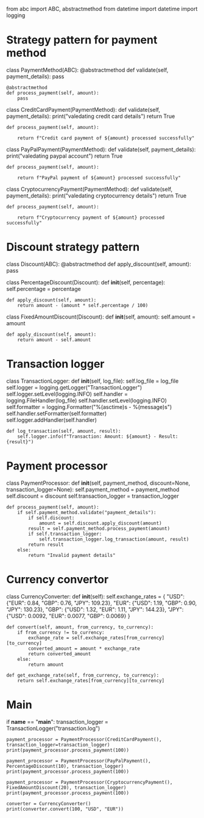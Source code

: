 from abc import ABC, abstractmethod
from datetime import datetime
import logging

# Strategy pattern for payment method
class PaymentMethod(ABC):
    @abstractmethod
    def validate(self, payment_details):
        pass

    @abstractmethod
    def process_payment(self, amount):
        pass

class CreditCardPayment(PaymentMethod):
    def validate(self, payment_details):
        print("valedating credit card details")
        return True

    def process_payment(self, amount):
        
        return f"Credit card payment of ${amount} processed successfully"

class PayPalPayment(PaymentMethod):
    def validate(self, payment_details):
        print("valedating paypal account")
        return True

    def process_payment(self, amount):
        
        return f"PayPal payment of ${amount} processed successfully"

class CryptocurrencyPayment(PaymentMethod):
    def validate(self, payment_details):
        print("valedating cryptocurrency details")
        return True

    def process_payment(self, amount):
        
        return f"Cryptocurrency payment of ${amount} processed successfully"

# Discount strategy pattern
class Discount(ABC):
    @abstractmethod
    def apply_discount(self, amount):
        pass

class PercentageDiscount(Discount):
    def __init__(self, percentage):
        self.percentage = percentage

    def apply_discount(self, amount):
        return amount - (amount * self.percentage / 100)

class FixedAmountDiscount(Discount):
    def __init__(self, amount):
        self.amount = amount

    def apply_discount(self, amount):
        return amount - self.amount

# Transaction logger
class TransactionLogger:
    def __init__(self, log_file):
        self.log_file = log_file
        self.logger = logging.getLogger("TransactionLogger")
        self.logger.setLevel(logging.INFO)
        self.handler = logging.FileHandler(log_file)
        self.handler.setLevel(logging.INFO)
        self.formatter = logging.Formatter("%(asctime)s - %(message)s")
        self.handler.setFormatter(self.formatter)
        self.logger.addHandler(self.handler)

    def log_transaction(self, amount, result):
        self.logger.info(f"Transaction: Amount: ${amount} - Result: {result}")

# Payment processor
class PaymentProcessor:
    def __init__(self, payment_method, discount=None, transaction_logger=None):
        self.payment_method = payment_method
        self.discount = discount
        self.transaction_logger = transaction_logger

    def process_payment(self, amount):
        if self.payment_method.validate("payment_details"):
            if self.discount:
                amount = self.discount.apply_discount(amount)
            result = self.payment_method.process_payment(amount)
            if self.transaction_logger:
                self.transaction_logger.log_transaction(amount, result)
            return result
        else:
            return "Invalid payment details"

# Currency convertor
class CurrencyConverter:
    def __init__(self):
        self.exchange_rates = {
            "USD": {"EUR": 0.84, "GBP": 0.76, "JPY": 109.23},
            "EUR": {"USD": 1.19, "GBP": 0.90, "JPY": 130.23},
            "GBP": {"USD": 1.32, "EUR": 1.11, "JPY": 144.23},
            "JPY": {"USD": 0.0092, "EUR": 0.0077, "GBP": 0.0069}
        }

    def convert(self, amount, from_currency, to_currency):
        if from_currency != to_currency:
            exchange_rate = self.exchange_rates[from_currency][to_currency]
            converted_amount = amount * exchange_rate
            return converted_amount
        else:
            return amount

    def get_exchange_rate(self, from_currency, to_currency):
        return self.exchange_rates[from_currency][to_currency]


# Main 
if __name__ == "__main__":
    transaction_logger = TransactionLogger("transaction.log")

    payment_processor = PaymentProcessor(CreditCardPayment(), transaction_logger=transaction_logger)
    print(payment_processor.process_payment(100))

    payment_processor = PaymentProcessor(PayPalPayment(), PercentageDiscount(10), transaction_logger)
    print(payment_processor.process_payment(100))

    payment_processor = PaymentProcessor(CryptocurrencyPayment(), FixedAmountDiscount(20), transaction_logger)
    print(payment_processor.process_payment(100))

    converter = CurrencyConverter()
    print(converter.convert(100, "USD", "EUR"))
